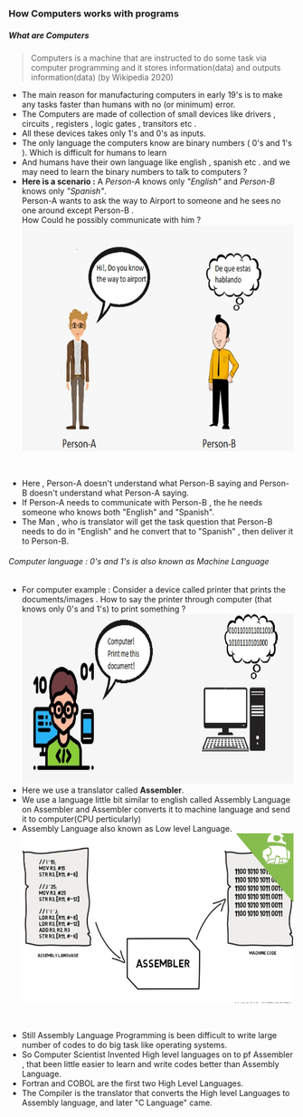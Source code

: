 ### How Computers works with programs 
##### What are Computers 
> Computers is a machine that are instructed to do some task via computer programming and it stores information(data) and outputs information(data) (by Wikipedia 2020)

* The main reason for manufacturing computers in early 19's is to make any tasks faster than humans with no (or minimum) error.<br/>
* The Computers are made of collection of small devices like drivers , circuits , registers , logic gates , transitors etc .<br/> 
* All these devices takes only 1's and 0's as inputs.<br/>
* The only language the computers know are binary numbers ( 0's and 1's ). Which is difficult for humans to learn <br/>
* And humans have their own language like english , spanish etc . and we may need to learn the binary numbers to talk to computers ? <br/>
* **Here is a scenario :** A *Person-A* knows only *"English"* and *Person-B* knows only *"Spanish"*. <br/>
Person-A wants to ask the way to Airport to someone and he sees no one around except Person-B . <br/>
How Could he possibly communicate with him ? <br/>
<img src="file2_1.jpg" width="700" height="400" ><br/>
<br/>

* Here , Person-A doesn't understand what Person-B saying and Person-B doesn't understand what Person-A saying. <br/>
* If Person-A needs to communicate with Person-B , the he needs someone who knows both "English" and "Spanish". <br/>
* The Man , who is translator will get the task question that Person-B needs to do in "English" and he convert that to "Spanish" , then deliver it to Person-B. <br/>
###### Computer language : 0's and 1's is also known as Machine Language <br/>
* For computer example : Consider a device called printer that prints the documents/images . How to say the printer through computer (that knows only 0's and 1's) to print something ? <br/>
<img src="file2_2.jpg" width="700" height="300"><br/>
* Here we use a translator called **Assembler**. <br/>
* We use a language little bit similar to english called Assembly Language on Assembler and Assembler converts it to machine language and send it to computer(CPU perticularly)<br/>
* Assembly Language also known as Low level Language. <br/>
<img src="file2_3.jpg" width="700" height="300"> <br/>
<br/>

* Still Assembly Language Programming is been difficult to write large number of codes to do big task like operating systems.<br/>
* So Computer Scientist Invented High level languages on to pf Assembler , that been little easier to learn and write codes better than Assembly Language. <br/>
* Fortran and COBOL are the first two High Level Languages. <br/>
* The Compiler is the translator that converts the High level Languages to Assembly language, and later "C Language" came. <br/>


